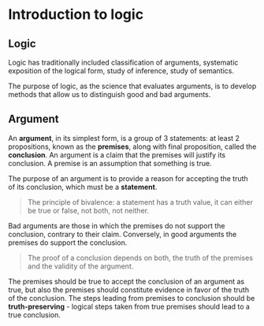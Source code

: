 # Introduction to logic


## Logic
Logic has traditionally included classification of arguments, systematic exposition of the logical form, study of inference, study of semantics.

The purpose of logic, as the science that evaluates arguments, is to develop methods that allow us to distinguish good and bad arguments.


## Argument
An **argument**, in its simplest form, is a group of 3 statements: at least 2 propositions, known as the **premises**, along with final proposition, called the **conclusion**. An argument is a claim that the premises will justify its conclusion. A premise is an assumption that something is true.

The purpose of an argument is to provide a reason for accepting the truth of its conclusion, which must be a **statement**.

> The principle of bivalence: a statement has a truth value, it can either be true or false, not both, not neither.

Bad arguments are those in which the premises do not support the conclusion, contrary to their claim. Conversely, in good arguments the premises do support the conclusion.

> The proof of a conclusion depends on both, the truth of the premises and the validity of the argument.

The premises should be true to accept the conclusion of an argument as true, but also the premises should constitute evidence in favor of the truth of the conclusion. The steps leading from premises to conclusion should be **truth-preserving** - logical steps taken from true premises should lead to a true conclusion.

